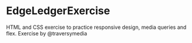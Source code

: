 # EdgeLedgerExercise
HTML and CSS exercise to practice responsive design, media queries and flex. Exercise by @traversymedia
